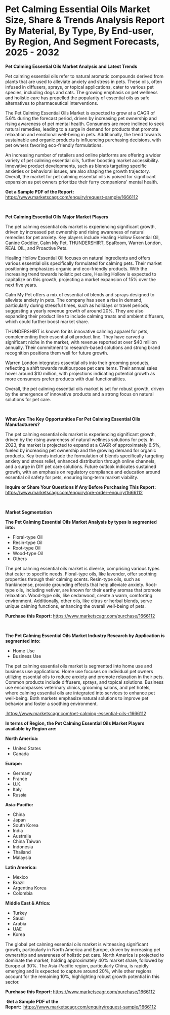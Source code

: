 <p><h1>Pet Calming Essential Oils Market Size, Share & Trends Analysis Report By Material, By Type, By End-user, By Region, And Segment Forecasts, 2025 - 2032</h1></p><p><strong>Pet Calming Essential Oils Market Analysis and Latest Trends</strong></p>
<p><p>Pet calming essential oils refer to natural aromatic compounds derived from plants that are used to alleviate anxiety and stress in pets. These oils, often infused in diffusers, sprays, or topical applications, cater to various pet species, including dogs and cats. The growing emphasis on pet wellness and holistic care has propelled the popularity of essential oils as safe alternatives to pharmaceutical interventions.</p><p>The Pet Calming Essential Oils Market is expected to grow at a CAGR of 5.6% during the forecast period, driven by increasing pet ownership and rising awareness of pet mental health. Consumers are more inclined to seek natural remedies, leading to a surge in demand for products that promote relaxation and emotional well-being in pets. Additionally, the trend towards sustainable and organic products is influencing purchasing decisions, with pet owners favoring eco-friendly formulations. </p><p>An increasing number of retailers and online platforms are offering a wider variety of pet calming essential oils, further boosting market accessibility. Innovative product developments, such as blends targeting specific anxieties or behavioral issues, are also shaping the growth trajectory. Overall, the market for pet calming essential oils is poised for significant expansion as pet owners prioritize their furry companions' mental health.</p></p>
<p><strong>Get a Sample PDF of the Report:&nbsp;</strong> <a href="https://www.marketscagr.com/enquiry/request-sample/1666112?utm_campaign=2116&utm_medium=2&utm_source=Github&utm_content=ia&utm_term=17042025&utm_id=pet-calming-essential-oils">https://www.marketscagr.com/enquiry/request-sample/1666112</a></p>
<p>&nbsp;</p>
<p><strong>Pet Calming Essential Oils Major Market Players</strong></p>
<p><p>The pet calming essential oils market is experiencing significant growth, driven by increased pet ownership and rising awareness of natural remedies for pet anxiety. Key players include Healing Hollow Essential Oil, Canine Coddler, Calm My Pet, THUNDERSHIRT, SpaRoom, Warren London, REAL OIL, and Proactive Pets. </p><p>Healing Hollow Essential Oil focuses on natural ingredients and offers various essential oils specifically formulated for calming pets. Their market positioning emphasizes organic and eco-friendly products. With the increasing trend towards holistic pet care, Healing Hollow is expected to capitalize on this growth, projecting a market expansion of 15% over the next five years.</p><p>Calm My Pet offers a mix of essential oil blends and sprays designed to alleviate anxiety in pets. The company has seen a rise in demand, particularly during stressful times, such as holidays or travel periods, suggesting a yearly revenue growth of around 20%. They are also expanding their product line to include calming treats and ambient diffusers, which could further boost market share.</p><p>THUNDERSHIRT is known for its innovative calming apparel for pets, complementing their essential oil product line. They have carved a significant niche in the market, with revenue reported at over $40 million annually. Their commitment to research-based solutions and strong brand recognition positions them well for future growth.</p><p>Warren London integrates essential oils into their grooming products, reflecting a shift towards multipurpose pet care items. Their annual sales hover around $10 million, with projections indicating potential growth as more consumers prefer products with dual functionalities.</p><p>Overall, the pet calming essential oils market is set for robust growth, driven by the emergence of innovative products and a strong focus on natural solutions for pet care.</p></p>
<p>&nbsp;</p>
<p><strong>What Are The Key Opportunities For Pet Calming Essential Oils Manufacturers?</strong></p>
<p><p>The pet calming essential oils market is experiencing significant growth, driven by the rising awareness of natural wellness solutions for pets. In 2023, the market is projected to expand at a CAGR of approximately 6.5%, fueled by increasing pet ownership and the growing demand for organic products. Key trends include the formulation of blends specifically targeting anxiety and stress relief, enhanced distribution through online channels, and a surge in DIY pet care solutions. Future outlook indicates sustained growth, with an emphasis on regulatory compliance and education around essential oil safety for pets, ensuring long-term market viability.</p></p>
<p><strong>Inquire or Share Your Questions If Any Before Purchasing This Report:</strong> <a href="https://www.marketscagr.com/enquiry/pre-order-enquiry/1666112?utm_campaign=2116&utm_medium=2&utm_source=Github&utm_content=ia&utm_term=17042025&utm_id=pet-calming-essential-oils">https://www.marketscagr.com/enquiry/pre-order-enquiry/1666112</a></p>
<p>&nbsp;</p>
<p><strong>Market Segmentation</strong></p>
<p><strong>The Pet Calming Essential Oils Market Analysis by types is segmented into:</strong></p>
<p><ul><li>Floral-type Oil</li><li>Resin-type Oil</li><li>Root-type Oil</li><li>Wood-type Oil</li><li>Others</li></ul></p>
<p><p>The pet calming essential oils market is diverse, comprising various types that cater to specific needs. Floral-type oils, like lavender, offer soothing properties through their calming scents. Resin-type oils, such as frankincense, provide grounding effects that help alleviate anxiety. Root-type oils, including vetiver, are known for their earthy aromas that promote relaxation. Wood-type oils, like cedarwood, create a warm, comforting environment. Additionally, other oils, like citrus or herbal blends, serve unique calming functions, enhancing the overall well-being of pets.</p></p>
<p><strong>Purchase this Report:&nbsp;</strong><a href="https://www.marketscagr.com/purchase/1666112?utm_campaign=2116&utm_medium=2&utm_source=Github&utm_content=ia&utm_term=17042025&utm_id=pet-calming-essential-oils">https://www.marketscagr.com/purchase/1666112</a></p>
<p>&nbsp;</p>
<p><strong>The Pet Calming Essential Oils Market Industry Research by Application is segmented into:</strong></p>
<p><ul><li>Home Use</li><li>Business Use</li></ul></p>
<p><p>The pet calming essential oils market is segmented into home use and business use applications. Home use focuses on individual pet owners utilizing essential oils to reduce anxiety and promote relaxation in their pets. Common products include diffusers, sprays, and topical solutions. Business use encompasses veterinary clinics, grooming salons, and pet hotels, where calming essential oils are integrated into services to enhance pet well-being. Both markets emphasize natural solutions to improve pet behavior and foster a soothing environment.</p></p>
<p><a href="https://www.marketscagr.com/pet-calming-essential-oils-r1666112?utm_campaign=2116&utm_medium=2&utm_source=Github&utm_content=ia&utm_term=17042025&utm_id=pet-calming-essential-oils">&nbsp;https://www.marketscagr.com/pet-calming-essential-oils-r1666112</a></p>
<p><strong>In terms of Region, the Pet Calming Essential Oils Market Players available by Region are:</strong></p>
<p>
    <p> <strong> North America: </strong>
        <ul>
            <li>United States</li>
            <li>Canada</li>
        </ul>
        </p> 
    <p> <strong> Europe: </strong>
        <ul>
            <li>Germany</li>
            <li>France</li>
            <li>U.K.</li>
            <li>Italy</li>
            <li>Russia</li>
        </ul>
        </p> 
    <p> <strong> Asia-Pacific: </strong>
        <ul>
            <li>China</li>
            <li>Japan</li>
            <li>South Korea</li>
            <li>India</li>
            <li>Australia</li>
            <li>China Taiwan</li>
            <li>Indonesia</li>
            <li>Thailand</li>
            <li>Malaysia</li>
        </ul>
        </p> 
    <p> <strong> Latin America: </strong>
        <ul>
            <li>Mexico</li>
            <li>Brazil</li>
            <li>Argentina Korea</li>
            <li>Colombia</li>
        </ul>
        </p> 
    <p> <strong> Middle East & Africa: </strong>
        <ul>
            <li>Turkey</li>
            <li>Saudi</li>
            <li>Arabia</li>
            <li>UAE</li>
            <li>Korea</li>
        </ul>
    </p>
    </p>
<p><p>The global pet calming essential oils market is witnessing significant growth, particularly in North America and Europe, driven by increasing pet ownership and awareness of holistic pet care. North America is projected to dominate the market, holding approximately 40% market share, followed by Europe at 30%. The Asia-Pacific region, particularly China, is rapidly emerging and is expected to capture around 20%, while other regions account for the remaining 10%, highlighting robust growth potential in this sector.</p></p>
<p><strong>Purchase this Report: </strong><a href="https://www.marketscagr.com/purchase/1666112?utm_campaign=2116&utm_medium=2&utm_source=Github&utm_content=ia&utm_term=17042025&utm_id=pet-calming-essential-oils">https://www.marketscagr.com/purchase/1666112</a></p>
<p>&nbsp;<strong>Get a Sample PDF of the Report:&nbsp;&nbsp;</strong><a href="https://www.marketscagr.com/enquiry/request-sample/1666112?utm_campaign=2116&utm_medium=2&utm_source=Github&utm_content=ia&utm_term=17042025&utm_id=pet-calming-essential-oils">https://www.marketscagr.com/enquiry/request-sample/1666112</a></p>
<p><strong></strong></p>
<p><p></p><p></p><p></p></p>